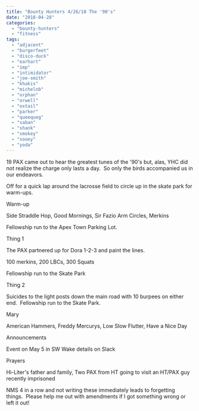 ```yaml
---
title: "Bounty Hunters 4/26/18 The '90's"
date: "2018-04-28"
categories: 
  - "bounty-hunters"
  - "fitness"
tags: 
  - "adjacent"
  - "burgerfeet"
  - "disco-duck"
  - "earhart"
  - "imp"
  - "intimidator"
  - "joe-smith"
  - "khakis"
  - "michelob"
  - "orphan"
  - "orwell"
  - "oxtail"
  - "parker"
  - "queequeg"
  - "saban"
  - "shank"
  - "smokey"
  - "sooey"
  - "yoda"
---
```


19 PAX came out to hear the greatest tunes of the '90's but, alas, YHC did not realize the charge only lasts a day.  So only the birds accompanied us in our endeavors.

Off for a quick lap around the lacrosse field to circle up in the skate park for warm-ups.

Warm-up

Side Straddle Hop, Good Mornings, Sir Fazio Arm Circles, Merkins

Fellowship run to the Apex Town Parking Lot.

Thing 1

The PAX partnered up for Dora 1-2-3 and paint the lines.

100 merkins, 200 LBCs, 300 Squats

Fellowship run to the Skate Park

Thing 2

Suicides to the light posts down the main road with 10 burpees on either end.  Fellowship run to the Skate Park.

Mary

American Hammers, Freddy Mercurys, Low Slow Flutter, Have a Nice Day

Announcements

Event on May 5 in SW Wake details on Slack

Prayers

Hi-Liter's father and family, Two PAX from HT going to visit an HT/PAX guy recently imprisoned

NMS 4 in a row and not writing these immediately leads to forgetting things.  Please help me out with amendments if I got something wrong or left it out!
